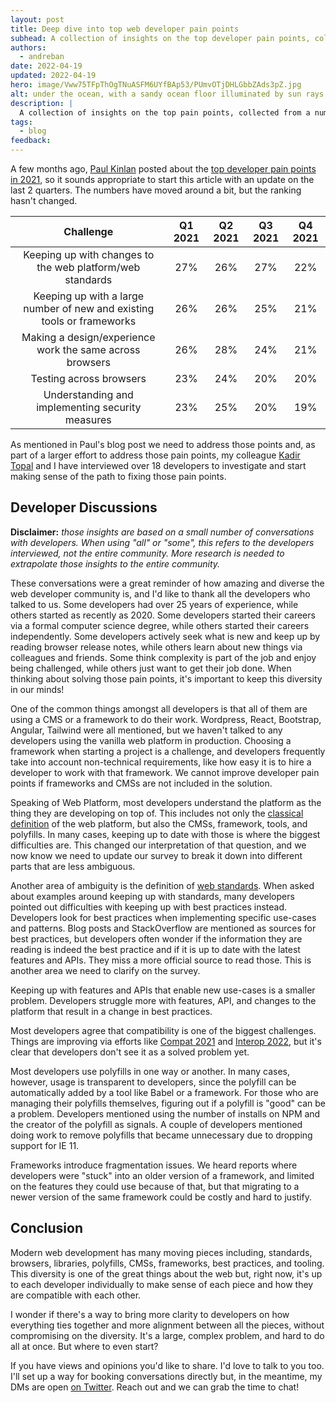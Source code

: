 ```yaml
---
layout: post
title: Deep dive into top web developer pain points
subhead: A collection of insights on the top developer pain points, collected from a number of one to one conversations.
authors:
  - andreban
date: 2022-04-19
updated: 2022-04-19
hero: image/Vww75TFpThOgTNuASFM6UYfBAp53/PUmvOTjDHLGbbZAds3pZ.jpg
alt: under the ocean, with a sandy ocean floor illuminated by sun rays from the surface.
description: |
  A collection of insights on the top pain points, collected from a number of one to one conversations with web developers.
tags:
  - blog
feedback:
---
```


A few months ago, [Paul Kinlan][2] posted about the [top developer pain points in 2021][1], so it sounds appropriate to start this article with an update on the last 2 quarters. The numbers have moved around a bit, but the ranking hasn't changed. 

|Challenge|Q1 2021|Q2 2021|Q3 2021|Q4 2021|
|:-------:|:-----:|:-----:|:-----:|:-----:|
Keeping up with changes to the web platform/web standards|27%|26%|27%|22%|
Keeping up with a large number of new and existing tools or frameworks|26%|26%|25%|21%|
Making a design/experience work the same across browsers|26%|28%|24%|21%|
Testing across browsers|23%|24%|20%|20%|
Understanding and implementing security measures|23%|25%|20%|19%|

As mentioned in Paul's blog post we need to address those points and, as part of a larger effort to address those pain points, my colleague [Kadir Topal][3] and I have interviewed over 18 developers to investigate and start making sense of the path to fixing those pain points.

## Developer Discussions
**Disclaimer:** *those insights are based on a small number of conversations with developers. When using "all" or "some", this refers to the developers interviewed, not the entire community. More research is needed to extrapolate those insights to the entire community.*

These conversations were a great reminder of how amazing and diverse the web developer community is, and I'd like to thank all the developers who talked to us. Some developers had over 25 years of experience, while others started as recently as 2020. Some developers started their careers via a formal computer science degree, while others started their careers independently. Some developers actively seek what is new and keep up by reading browser release notes, while others learn about new things via colleagues and friends. Some think complexity is part of the job and enjoy being challenged, while others just want to get their job done. When thinking about solving those pain points, it's important to keep this diversity in our minds!

One of the common things amongst all developers is that all of them are using a CMS or a framework to do their work. Wordpress, React, Bootstrap, Angular, Tailwind were all mentioned, but we haven't talked to any developers using the vanilla web platform in production. Choosing a framework when starting a project is a challenge, and developers frequently take into account non-technical requirements, like how easy it is to hire a developer to work with that framework. We cannot improve developer pain points if frameworks and CMSs are not included in the solution.  

Speaking of Web Platform, most developers understand the platform as the thing they are developing on top of. This includes not only the [classical definition][4] of the web platform, but also the CMSs, framework, tools, and polyfills. In many cases, keeping up to date with those is where the biggest difficulties are. This changed our interpretation of that question, and we now know we need to update our survey to break it down into different parts that are less ambiguous. 

Another area of ambiguity is the definition of [web standards][5]. When asked about examples around keeping up with standards, many developers pointed out difficulties with keeping up with best practices instead. Developers look for best practices when implementing specific use-cases and patterns. Blog posts and StackOverflow are mentioned as sources for best practices, but developers often wonder if the information they are reading is indeed the best practice and if it is up to date with the latest features and APIs. They miss a more official source to read those. This is another area we need to clarify on the survey.

Keeping up with features and APIs that enable new use-cases is a smaller problem. Developers struggle more with features, API, and changes to the platform that result in a change in best practices.

Most developers agree that compatibility is one of the biggest challenges. Things are improving via efforts like [Compat 2021][7] and [Interop 2022][6], but it's clear that developers don't see it as a solved problem yet.

Most developers use polyfills in one way or another. In many cases, however, usage is transparent to developers, since the polyfill can be automatically added by a tool like Babel or a framework. For those who are managing their polyfills themselves, figuring out if a polyfill is "good" can be a problem. Developers mentioned using the number of installs on NPM and the creator of the polyfill as signals. A couple of developers mentioned doing work to remove polyfills that became unnecessary due to dropping support for IE 11.

Frameworks introduce fragmentation issues. We heard reports where developers were "stuck" into an older version of a framework, and limited on the features they could use because of that, but that migrating to a newer version of the same framework could be costly and hard to justify.

## Conclusion

Modern web development has many moving pieces including, standards, browsers, libraries, polyfills, CMSs, frameworks, best practices, and tooling. This diversity is one of the great things about the web but, right now, it's up to each developer individually to make sense of each piece and how they are compatible with each other.

I wonder if there's a way to bring more clarity to developers on how everything ties together and more alignment between all the pieces, without compromising on the diversity. It's a large, complex problem, and hard to do all at once. But where to even start?

If you have views and opinions you'd like to share. I'd love to talk to you too. I'll set up a way for booking conversations directly but, in the meantime, my DMs are open [on Twitter][8]. Reach out and we can grab the time to chat!

[1]: https://paul.kinlan.me/top-web-developer-pain-points-in-2021/
[2]: https://twitter.com/Paul_Kinlan
[3]: https://twitter.com/atopal
[4]: https://en.wikipedia.org/wiki/Web_platform
[5]: https://www.w3.org/standards/
[6]: https://web.dev/interop-2022/
[7]: https://web.dev/compat2021/
[8]: https://twitter.com/andreban